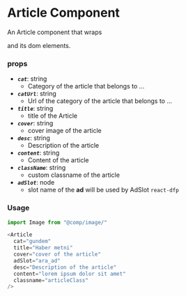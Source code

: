 # Article Component
An Article component that wraps <article> and its dom elements.

### props
- **_`cat`_**: string
  - Category of the article that belongs to ...
- **_`catUrl`_**: string
  - Url of the category of the article that belongs to ...
- **_`title`_**: string
  - title of the Article
- **_`cover`_**: string
  - cover image of the article
- **_`desc`_**: string
  - Description of the article
- **_`content`_**: string
  - Content of the article
- **_`className`_**: string
  - custom classname of the article
- **_`adSlot`_**: node
  - slot name of the **ad** will be used by AdSlot `react-dfp` 

 
### Usage

```javascript
import Image from "@comp/image/"

<Article
  cat="gundem"
  title="Haber metni"
  cover="cover of the article"
  adSlot="ara_ad"
  desc="Description of the article"
  content="lorem ipsum dolor sit amet"
  classname="articleClass"
/>
```
